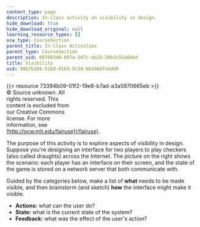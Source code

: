 ```yaml
---
content_type: page
description: In-class activity on visibility in design.
hide_download: true
hide_download_original: null
learning_resource_types: []
ocw_type: CourseSection
parent_title: In-Class Activities
parent_type: CourseSection
parent_uid: 09700340-607a-547c-da2b-20b3c55a84bd
title: Visibility
uid: 90b7b366-51b0-0169-9c59-bb598d7ebdd9
---
```


{{< resource 73394b09-01f2-19e8-b7ad-a3a5970665eb >}}  
© Source unknown. All  
rights reserved. This  
content is excluded from  
our Creative Commons  
license. For more  
information, see  
[http://ocw.mit.edu/fairuse](/fairuse).

The purpose of this activity is to explore aspects of visibility in design. Suppose you're designing an interface for two players to play checkers (also called draughts) across the Internet. The picture on the right shows the scenario: each player has an interface on their screen, and the state of the game is stored on a network server that both communicate with.

Guided by the categories below, make a list of **what** needs to be made visible, and then brainstorm (and sketch) **how** the interface might make it visible.

*   **Actions:** what can the user do?
*   **State:** what is the current state of the system?
*   **Feedback:** what was the effect of the user's action?